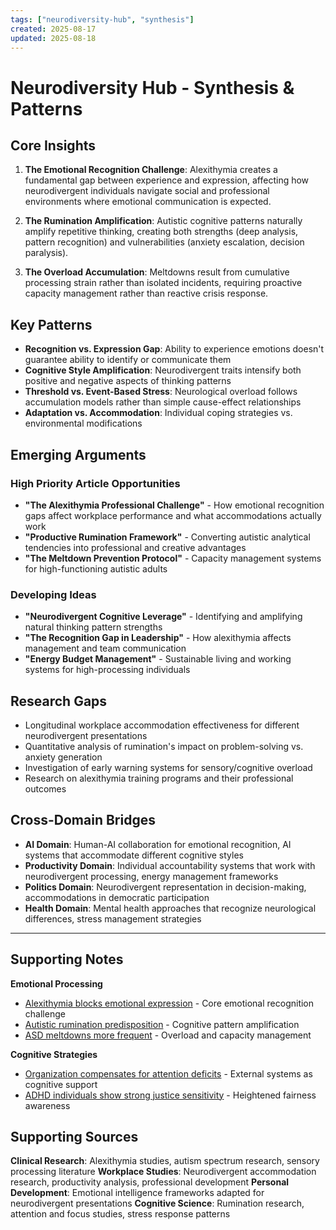 ```yaml
---
tags: ["neurodiversity-hub", "synthesis"]
created: 2025-08-17
updated: 2025-08-18
---
```


# Neurodiversity Hub - Synthesis & Patterns

## Core Insights

1. **The Emotional Recognition Challenge**: Alexithymia creates a fundamental gap between experience and expression, affecting how neurodivergent individuals navigate social and professional environments where emotional communication is expected.

2. **The Rumination Amplification**: Autistic cognitive patterns naturally amplify repetitive thinking, creating both strengths (deep analysis, pattern recognition) and vulnerabilities (anxiety escalation, decision paralysis).

3. **The Overload Accumulation**: Meltdowns result from cumulative processing strain rather than isolated incidents, requiring proactive capacity management rather than reactive crisis response.

## Key Patterns

- **Recognition vs. Expression Gap**: Ability to experience emotions doesn't guarantee ability to identify or communicate them
- **Cognitive Style Amplification**: Neurodivergent traits intensify both positive and negative aspects of thinking patterns
- **Threshold vs. Event-Based Stress**: Neurological overload follows accumulation models rather than simple cause-effect relationships
- **Adaptation vs. Accommodation**: Individual coping strategies vs. environmental modifications

## Emerging Arguments

### High Priority Article Opportunities

- **"The Alexithymia Professional Challenge"** - How emotional recognition gaps affect workplace performance and what accommodations actually work
- **"Productive Rumination Framework"** - Converting autistic analytical tendencies into professional and creative advantages
- **"The Meltdown Prevention Protocol"** - Capacity management systems for high-functioning autistic adults

### Developing Ideas

- **"Neurodivergent Cognitive Leverage"** - Identifying and amplifying natural thinking pattern strengths
- **"The Recognition Gap in Leadership"** - How alexithymia affects management and team communication
- **"Energy Budget Management"** - Sustainable living and working systems for high-processing individuals

## Research Gaps

- Longitudinal workplace accommodation effectiveness for different neurodivergent presentations
- Quantitative analysis of rumination's impact on problem-solving vs. anxiety generation
- Investigation of early warning systems for sensory/cognitive overload
- Research on alexithymia training programs and their professional outcomes

## Cross-Domain Bridges

- **AI Domain**: Human-AI collaboration for emotional recognition, AI systems that accommodate different cognitive styles
- **Productivity Domain**: Individual accountability systems that work with neurodivergent processing, energy management frameworks
- **Politics Domain**: Neurodivergent representation in decision-making, accommodations in democratic participation
- **Health Domain**: Mental health approaches that recognize neurological differences, stress management strategies

---

## Supporting Notes

**Emotional Processing**
- [Alexithymia blocks emotional expression](neurodiversity-alexithymia-emotional-expression.md) - Core emotional recognition challenge
- [Autistic rumination predisposition](neurodiversity-autism-rumination.md) - Cognitive pattern amplification
- [ASD meltdowns more frequent](neurodiversity-asd-meltdowns-frequent.md) - Overload and capacity management

**Cognitive Strategies**
- [Organization compensates for attention deficits](neurodiversity-organization-compensates-attention.md) - External systems as cognitive support
- [ADHD individuals show strong justice sensitivity](neurodiversity-adhd-justice-sensitivity.md) - Heightened fairness awareness

## Supporting Sources

**Clinical Research**: Alexithymia studies, autism spectrum research, sensory processing literature
**Workplace Studies**: Neurodivergent accommodation research, productivity analysis, professional development
**Personal Development**: Emotional intelligence frameworks adapted for neurodivergent presentations
**Cognitive Science**: Rumination research, attention and focus studies, stress response patterns